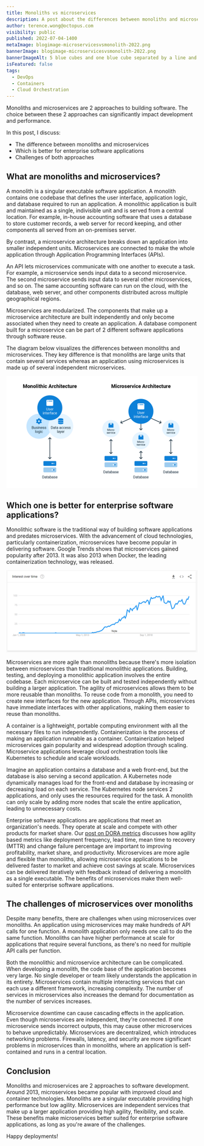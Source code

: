 ```yaml
---
title: Monoliths vs microservices
description: A post about the differences between monoliths and microservices. Find out why we think microservices are better than monoliths for enterprise software applications, and learn the challenges with each approach.
author: terence.wong@octopus.com
visibility: public
published: 2022-07-04-1400
metaImage: blogimage-microservicesvsmonolith-2022.png
bannerImage: blogimage-microservicesvsmonolith-2022.png
bannerImageAlt: 5 blue cubes and one blue cube separated by a line and the initials VS.
isFeatured: false
tags:
  - DevOps
  - Containers
  - Cloud Orchestration
---
```


Monoliths and microservices are 2 approaches to building software. The choice between these 2 approaches can significantly impact development and performance. 

In this post, I discuss:

 - The difference between monoliths and microservices
-  Which is better for enterprise software applications
-  Challenges of both approaches

## What are monoliths and microservices?

A monolith is a singular executable software application. A monolith contains one codebase that defines the user interface, application logic, and database required to run an application. A monolithic application is built and maintained as a single, indivisible unit and is served from a central location. For example, in-house accounting software that uses a database to store customer records, a web server for record keeping, and other components all served from an on-premises server.

By contrast, a microservice architecture breaks down an application into smaller independent units. Microservices are connected to make the whole application through Application Programming Interfaces (APIs). 

An API lets microservices communicate with one another to execute a task. For example, a microservice sends input data to a second microservice. The second microservice sends input data to several other microservices, and so on. The same accounting software can run on the cloud, with the database, web server, and other components distributed across multiple geographical regions.

Microservices are modularized. The components that make up a microservice architecture are built independently and only become associated when they need to create an application. A database component built for a microservice can be part of 2 different software applications through software reuse.

The diagram below visualizes the differences between monoliths and microservices. They key difference is that monoliths are large units that contain several services whereas an application using microservices is made up of several independent microservices.

![Monolith vs Microservices](monolith-vs-microservices.png "width=500")

## Which one is better for enterprise software applications?

Monolithic software is the traditional way of building software applications and predates microservices. With the advancement of cloud technologies, particularly containerization, microservices have become popular in delivering software. Google Trends shows that microservices gained popularity after 2013. It was also 2013 when Docker, the leading containerization technology, was released.

![Google Trends Microservices](google-trends-microservices.png "width=500")

Microservices are more agile than monoliths because there's more isolation between microservices than traditional monolithic applications. Building, testing, and deploying a monolithic application involves the entire codebase. Each microservice can be built and tested independently without building a larger application. The agility of microservices allows them to be more reusable than monoliths. To reuse code from a monolith, you need to create new interfaces for the new application. Through APIs, microservices have immediate interfaces with other applications, making them easier to reuse than monoliths.

A container is a lightweight, portable computing environment with all the necessary files to run independently. Containerization is the process of making an application runnable as a container. Containerization helped microservices gain popularity and widespread adoption through scaling. Microservice applications leverage cloud orchestration tools like Kubernetes to schedule and scale workloads. 

Imagine an application contains a database and a web front-end, but the database is also serving a second application. A Kubernetes node dynamically manages load for the front-end and database by increasing or decreasing load on each service. The Kubernetes node services 2 applications, and only uses the resources required for the task. A monolith can only scale by adding more nodes that scale the entire application, leading to unnecessary costs.

Enterprise software applications are applications that meet an organization's needs. They operate at scale and compete with other products for market share. Our [post on DORA metrics](https://octopus.com/blog/dora-metrics-devops-business-outcomes) discusses how agility based metrics like deployment frequency, lead time, mean time to recovery (MTTR) and change failure percentage are important to improving profitability, market share, and productivity. Microservices are more agile and flexible than monoliths, allowing microservice applications to be delivered faster to market and achieve cost savings at scale. Microservices can be delivered iteratively with feedback instead of delivering a monolith as a single executable. The benefits of microservices make them well-suited for enterprise software applications.

## The challenges of microservices over monoliths

Despite many benefits, there are challenges when using microservices over monoliths. An application using microservices may make hundreds of API calls for one function. A monolith application only needs one call to do the same function. Monoliths can have higher performance at scale for applications that require several functions, as there's no need for multiple API calls per function.

Both the monolithic and microservice architecture can be complicated. When developing a monolith, the code base of the application becomes very large. No single developer or team likely understands the application in its entirety. Microservices contain multiple interacting services that can each use a different framework, increasing complexity. The number of services in microservices also increases the demand for documentation as the number of services increases.

Microservice downtime can cause cascading effects in the application. Even though microservices are independent, they're connected. If one microservice sends incorrect outputs, this may cause other microservices to behave unpredictably. Microservices are decentralized, which introduces networking problems. Firewalls, latency, and security are more significant problems in microservices than in monoliths, where an application is self-contained and runs in a central location.

## Conclusion

Monoliths and microservices are 2 approaches to software development. Around 2013, microservices became popular with improved cloud and container technologies. Monoliths are a singular executable providing high performance but low agility. Microservices are independent services that make up a larger application providing high agility, flexibility, and scale. These benefits make microservices better suited for enterprise software applications, as long as you're aware of the challenges.

Happy deployments!